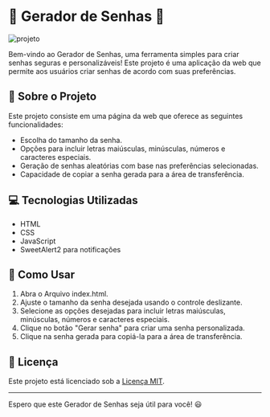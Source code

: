 # 🎉 Gerador de Senhas 🎉

![projeto](https://github.com/MatheusFreire7/GeradorSenha_Html/assets/105430711/7d08f942-dff7-4239-a976-807cd93fe3bf)

Bem-vindo ao Gerador de Senhas, uma ferramenta simples para criar senhas seguras e personalizáveis! Este projeto é uma aplicação da web que permite aos usuários criar senhas de acordo com suas preferências.

## 📜 Sobre o Projeto

Este projeto consiste em uma página da web que oferece as seguintes funcionalidades:

- Escolha do tamanho da senha.
- Opções para incluir letras maiúsculas, minúsculas, números e caracteres especiais.
- Geração de senhas aleatórias com base nas preferências selecionadas.
- Capacidade de copiar a senha gerada para a área de transferência.

## 💻 Tecnologias Utilizadas

- HTML
- CSS
- JavaScript
- SweetAlert2 para notificações

## 🚀 Como Usar

1. Abra o Arquivo index.html.
2. Ajuste o tamanho da senha desejada usando o controle deslizante.
3. Selecione as opções desejadas para incluir letras maiúsculas, minúsculas, números e caracteres especiais.
4. Clique no botão "Gerar senha" para criar uma senha personalizada.
5. Clique na senha gerada para copiá-la para a área de transferência.

## 📝 Licença

Este projeto está licenciado sob a [Licença MIT](LICENSE).

---

Espero que este Gerador de Senhas seja útil para você! 😃
